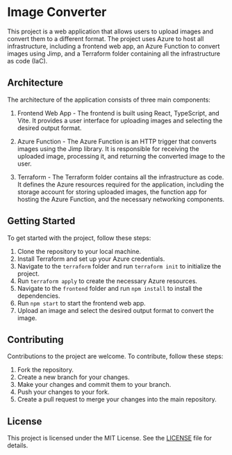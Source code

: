 # Image Converter

This project is a web application that allows users to upload images and convert them to a different format. The project uses Azure to host all infrastructure, including a frontend web app, an Azure Function to convert images using Jimp, and a Terraform folder containing all the infrastructure as code (IaC).

## Architecture

The architecture of the application consists of three main components:

1. Frontend Web App - The frontend is built using React, TypeScript, and Vite. It provides a user interface for uploading images and selecting the desired output format.

2. Azure Function - The Azure Function is an HTTP trigger that converts images using the Jimp library. It is responsible for receiving the uploaded image, processing it, and returning the converted image to the user.

3. Terraform - The Terraform folder contains all the infrastructure as code. It defines the Azure resources required for the application, including the storage account for storing uploaded images, the function app for hosting the Azure Function, and the necessary networking components.

## Getting Started

To get started with the project, follow these steps:

1. Clone the repository to your local machine.
2. Install Terraform and set up your Azure credentials.
3. Navigate to the `terraform` folder and run `terraform init` to initialize the project.
4. Run `terraform apply` to create the necessary Azure resources.
5. Navigate to the `frontend` folder and run `npm install` to install the dependencies.
6. Run `npm start` to start the frontend web app.
7. Upload an image and select the desired output format to convert the image.

## Contributing

Contributions to the project are welcome. To contribute, follow these steps:

1. Fork the repository.
2. Create a new branch for your changes.
3. Make your changes and commit them to your branch.
4. Push your changes to your fork.
5. Create a pull request to merge your changes into the main repository.

## License

This project is licensed under the MIT License. See the [LICENSE](LICENSE) file for details.